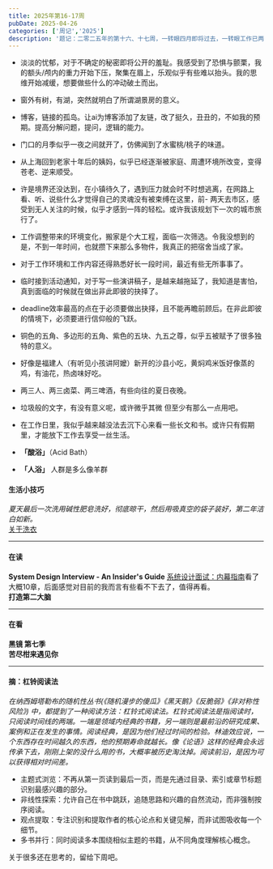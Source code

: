 ```yaml
---
title: 2025年第16-17周
pubDate: 2025-04-26
categories: ['周记','2025']
description: '题记：二零二五年的第十六、十七周，一转眼四月即将过去，一转眼工作已两年。'
---
```

- 淡淡的忧郁，对于不确定的秘密即将公开的羞耻。我感受到了恐惧与颤栗，我的额头/颅内的重力开始下压，聚集在眉上，乐观似乎有些难以抬头。我的思维开始减缓，想要做些什么的冲动破土而出。

- 窗外有树，有湖，突然就明白了所谓湖景房的意义。  
- 博客，链接的孤岛。让ai为博客添加了友链，改了挺久，丑丑的，不如我的预期。提高分解问题，提问，逻辑的能力。  
- 门口的月季似乎一夜之间就开了，仿佛闻到了水蜜桃/桃子的味道。
- 从上海回到老家十年后的姨妈，似乎已经逐渐被家庭、周遭环境所改变，变得苍老、逆来顺受。  
- 许是境界还没达到，在小镇待久了，遇到压力就会时不时想逃离，在网路上看、听、说些什么才觉得自己的灵魂没有被束缚在这里，前- 两天去市区，感受到无人关注的时候，似乎才感到一阵的轻松。或许我该规划下一次的城市旅行了。  
- 工作调整带来的环境变化，搬家是个大工程，面临一次筛选。令我没想到的是，不到一年时间，也就攒下来那么多物件，我真正的把宿舍当成了家。  
- 对于工作环境和工作内容还得熟悉好长一段时间，最近有些无所事事了。  
- 临时接到活动通知，对于写一些演讲稿子，是越来越拖延了，我知道是害怕，真到面临的时候就在做出非此即彼的抉择了。  
- deadline效率最高的点在于必须要做出抉择，且不能再瞻前顾后。在非此即彼的情境下，必须要进行信仰般的飞跃。  
- 铜色的五角、多边形的五角、紫色的五块、九五之尊，似乎五被赋予了很多独特的意义。    
- 好像是福建人（有听见小孩讲阿嬤）新开的沙县小吃，黄焖鸡米饭好像蒸的鸡，有油花，热卤味好吃。  
- 两三人、两三卤菜、两三啤酒，有些向往的夏日夜晚。  
- 垃圾般的文字，有没有意义呢，或许微乎其微 但至少有那么一点用吧。  
- 在工作日里，我似乎越来越没法去沉下心来看一些长文和书。或许只有假期里，才能放下工作去享受一丝生活。  
- **「酸浴」**（Acid Bath）  
- **「人浴」** 人群是多么像羊群

#### 生活小技巧  
*夏天最后一次洗用碱性肥皂洗好，彻底晾干，然后用吸真空的袋子装好，第二年洁白如新。*  
[关于洗衣](https://sspai.com/post/60247)

---
#### 在读  
**System Design Interview - An Insider's Guide** [系统设计面试：内幕指南](https://learning-guide.gitbook.io/system-design-interview)看了大概10章，后面感觉对目前的我而言有些看不下去了，值得再看。  
**打造第二大脑**

---
#### 在看  
**黑镜 第七季**  
**苦尽柑来遇见你**

---
#### 摘：杠铃阅读法  
*在纳西姆塔勒布的随机性丛书(《随机漫步的傻瓜》《黑天鹅》《反脆弱》《非对称性风险》) 中，都提到了一种阅读方法：杠铃式阅读法。杠铃式阅读法是指阅读时，只阅读时间线的两端。一端是领域内经典的书籍，另一端则是最前沿的研究成果、案例和正在发生的事情。阅读经典，是因为他们经过时间的检验。林迪效应说，一个东西存在时间越久的东西，他的预期寿命就越长。像《论语》这样的经典会永远传承下去，刚刚上架的没什么用的书，大概率被历史淘汰掉。阅读前沿，是因为可以获得相对时间差。*

* 主题式浏览：不再从第一页读到最后一页，而是先通过目录、索引或章节标题识别最感兴趣的部分。  
* 非线性探索：允许自己在书中跳跃，追随思路和兴趣的自然流动，而非强制按序阅读。  
* 观点提取：专注识别和提取作者的核心论点和关键见解，而非试图吸收每一个细节。  
* 多书并行：同时阅读多本围绕相似主题的书籍，从不同角度理解核心概念。


关于很多还在思考的，留给下周吧。